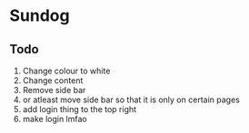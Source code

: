 # Sundog



## Todo
1. Change colour to white
1. Change content
1. Remove side bar
  1. or atleast move side bar so that it is only on certain pages
1. add login thing to the top right
1. make login lmfao
